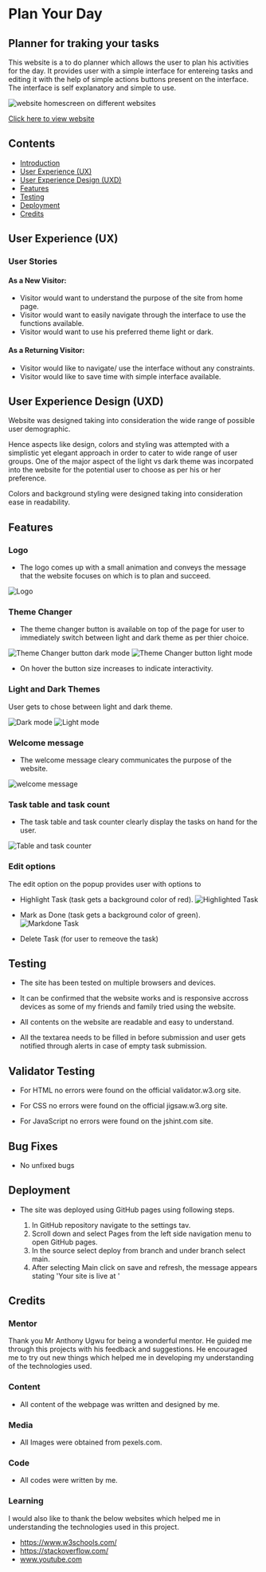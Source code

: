# Plan Your Day

## Planner for traking your tasks 

This website is a to do planner which allows the user to plan his activities for the day. It provides user with a simple interface for entereing tasks and editing it with the help of simple actions buttons present on the interface. The interface is self explanatory and simple to use.



![website homescreen on different websites]()

[Click here to view website](https://abhilashaynipully.github.io/plan-your-tasks)

## Contents

- [Introduction](#Plan-Your-Day)
- [User Experience (UX)](#user-experience-ux)        
- [User Experience Design (UXD)](#user-experience-design-uxd)
- [Features](#features)
- [Testing](#testing)
- [Deployment](#deployment)
- [Credits](#credits)




## User Experience (UX)

   ### User Stories

####  As a New Visitor:
- Visitor would want to understand the purpose of the site from home page.
- Visitor would want to easily navigate through the interface to use the functions available.
- Visitor would want to use his preferred theme light or dark.


####  As a Returning Visitor:
- Visitor would like to navigate/ use the interface without any constraints.
- Visitor would like to save time with simple interface available.



## User Experience Design (UXD)
Website was designed taking into consideration the wide range of possible user demographic. 

Hence aspects like design, colors and styling was attempted with a simplistic yet elegant approach in order to cater to wide range of user groups. One of the major aspect of the light vs dark theme was incorpated into the website for the potential user to choose as per his or her preference.

Colors and background styling were designed taking into consideration ease in readability.

## Features

### Logo
  - The logo comes up with a small animation and conveys the message that the website focuses on which is to plan and succeed.

  ![Logo](/assets/images/logo.png)

### Theme Changer
  - The theme changer button is available on top of the page for user to immediately switch between light and dark theme as per thier choice.

  ![Theme Changer button dark mode](/assets/images/theme-changer-dark.png)
  ![Theme Changer button light mode](/assets/images/theme-changer-light.png)

  - On hover the button size increases to indicate interactivity.

### Light and Dark Themes
  User gets to chose between light and dark theme.

  ![Dark mode](/assets/images/dark-mode.png)
  ![Light mode](/assets/images/light-mode.png)


### Welcome message
   - The welcome message cleary communicates the purpose of the website.

   ![welcome message](/assets/images/welcome-message.png)


### Task table and task count
  - The task table and task counter clearly display the tasks on hand for the user.

   ![Table and task counter](/assets/images/table-count.png)


### Edit options 
  The edit option on the popup provides user with options to 
   - Highlight Task (task gets a background color of red).
     ![Highlighted Task](/assets/images/highlight.png)

   - Mark as Done (task gets a background color of green).
     ![Markdone Task](/assets/images/markdone.png)

   - Delete Task (for user to remeove the task) 




## Testing

  - The site has been tested on multiple browsers and devices.

  - It can be confirmed that the website works and is responsive accross devices as some of my friends and family tried using the website.

  - All contents on the website are readable and easy to understand.

  - All the textarea needs to be filled in before submission and user gets notified through alerts in case of empty task submission.


## Validator Testing

  - For HTML no errors were found on the official validator.w3.org site.

  - For CSS no errors were found on the official jigsaw.w3.org site. 

  - For JavaScript no errors were found on the jshint.com site. 


## Bug Fixes

   - No unfixed bugs


## Deployment

   - The site was deployed using GitHub pages using following steps.

     1. In GitHub repository navigate to the settings tav.
     2. Scroll down and select Pages from the left side navigation menu to open GitHub pages.
     3. In the source select deploy from branch and under branch select main.
     4. After selecting Main click on save and refresh, the message appears stating 'Your site is live at '


## Credits
### Mentor
Thank you Mr Anthony Ugwu for being a wonderful mentor. He guided me through this projects with his feedback and suggestions. 
He encouraged me to try out new things which helped me in developing my understanding of the technologies used.

 ### Content
- All content of the webpage was written and designed by me.
 
 ### Media
 - All Images were obtained from pexels.com.

 ### Code
 - All codes were written by me.

 ### Learning 
 I would also like to thank the below websites which helped me in understanding the technologies used in this project.
 - https://www.w3schools.com/
 - https://stackoverflow.com/
 - www.youtube.com


